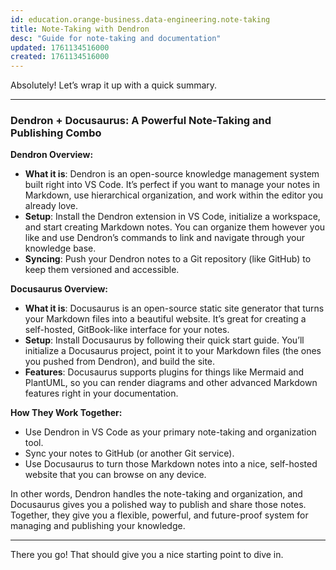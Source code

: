 ```yaml
---
id: education.orange-business.data-engineering.note-taking
title: Note-Taking with Dendron
desc: "Guide for note-taking and documentation"
updated: 1761134516000
created: 1761134516000
---
```


Absolutely! Let’s wrap it up with a quick summary.

---

### **Dendron + Docusaurus: A Powerful Note-Taking and Publishing Combo**

**Dendron Overview:**

* **What it is**: Dendron is an open-source knowledge management system built right into VS Code. It’s perfect if you want to manage your notes in Markdown, use hierarchical organization, and work within the editor you already love.
* **Setup**: Install the Dendron extension in VS Code, initialize a workspace, and start creating Markdown notes. You can organize them however you like and use Dendron’s commands to link and navigate through your knowledge base.
* **Syncing**: Push your Dendron notes to a Git repository (like GitHub) to keep them versioned and accessible.

**Docusaurus Overview:**

* **What it is**: Docusaurus is an open-source static site generator that turns your Markdown files into a beautiful website. It’s great for creating a self-hosted, GitBook-like interface for your notes.
* **Setup**: Install Docusaurus by following their quick start guide. You’ll initialize a Docusaurus project, point it to your Markdown files (the ones you pushed from Dendron), and build the site.
* **Features**: Docusaurus supports plugins for things like Mermaid and PlantUML, so you can render diagrams and other advanced Markdown features right in your documentation.

**How They Work Together:**

* Use Dendron in VS Code as your primary note-taking and organization tool.
* Sync your notes to GitHub (or another Git service).
* Use Docusaurus to turn those Markdown notes into a nice, self-hosted website that you can browse on any device.

In other words, Dendron handles the note-taking and organization, and Docusaurus gives you a polished way to publish and share those notes. Together, they give you a flexible, powerful, and future-proof system for managing and publishing your knowledge.

---

There you go! That should give you a nice starting point to dive in.
